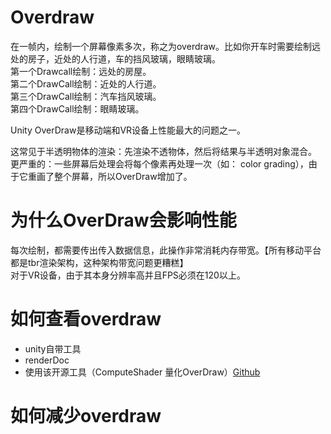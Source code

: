# Overdraw
在一帧内，绘制一个屏幕像素多次，称之为overdraw。比如你开车时需要绘制远处的房子，近处的人行道，车的挡风玻璃，眼睛玻璃。  
第一个Drawcall绘制：远处的房屋。  
第二个DrawCall绘制：近处的人行道。  
第三个DrawCall绘制：汽车挡风玻璃。  
第四个DrawCall绘制：眼睛玻璃。  

Unity OverDraw是移动端和VR设备上性能最大的问题之一。    

这常见于半透明物体的渲染：先渲染不透物体，然后将结果与半透明对象混合。  
更严重的：一些屏幕后处理会将每个像素再处理一次（如： color grading），由于它重画了整个屏幕，所以OverDraw增加了。  

# 为什么OverDraw会影响性能
每次绘制，都需要传出传入数据信息，此操作非常消耗内存带宽。【所有移动平台都是tbr渲染架构，这种架构带宽问题更糟糕】  
对于VR设备，由于其本身分辨率高并且FPS必须在120以上。  
# 如何查看overdraw
* unity自带工具
* renderDoc
* 使用该开源工具（ComputeShader 量化OverDraw）[Github](https://github.com/Nordeus/Unite2017/tree/master/OverdrawMonitor)

# 如何减少overdraw

